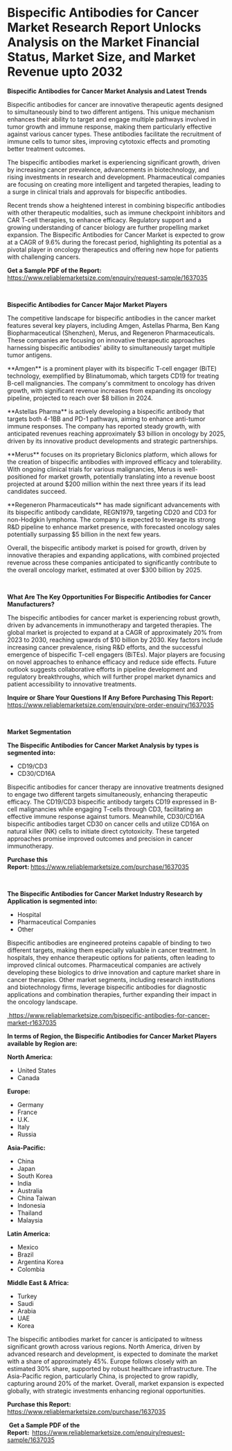 <p><h1>Bispecific Antibodies for Cancer Market Research Report Unlocks Analysis on the Market Financial Status, Market Size, and Market Revenue upto 2032</h1></p><p><strong>Bispecific Antibodies for Cancer Market Analysis and Latest Trends</strong></p>
<p><p>Bispecific antibodies for cancer are innovative therapeutic agents designed to simultaneously bind to two different antigens. This unique mechanism enhances their ability to target and engage multiple pathways involved in tumor growth and immune response, making them particularly effective against various cancer types. These antibodies facilitate the recruitment of immune cells to tumor sites, improving cytotoxic effects and promoting better treatment outcomes.</p><p>The bispecific antibodies market is experiencing significant growth, driven by increasing cancer prevalence, advancements in biotechnology, and rising investments in research and development. Pharmaceutical companies are focusing on creating more intelligent and targeted therapies, leading to a surge in clinical trials and approvals for bispecific antibodies.</p><p>Recent trends show a heightened interest in combining bispecific antibodies with other therapeutic modalities, such as immune checkpoint inhibitors and CAR T-cell therapies, to enhance efficacy. Regulatory support and a growing understanding of cancer biology are further propelling market expansion. The Bispecific Antibodies for Cancer Market is expected to grow at a CAGR of 9.6% during the forecast period, highlighting its potential as a pivotal player in oncology therapeutics and offering new hope for patients with challenging cancers.</p></p>
<p><strong>Get a Sample PDF of the Report:&nbsp;</strong> <a href="https://www.reliablemarketsize.com/enquiry/request-sample/1637035?utm_campaign=2928&utm_medium=2&utm_source=Github&utm_content=ia&utm_term=19042025&utm_id=bispecific-antibodies-for-cancer">https://www.reliablemarketsize.com/enquiry/request-sample/1637035</a></p>
<p>&nbsp;</p>
<p><strong>Bispecific Antibodies for Cancer Major Market Players</strong></p>
<p><p>The competitive landscape for bispecific antibodies in the cancer market features several key players, including Amgen, Astellas Pharma, Ben Kang Biopharmaceutical (Shenzhen), Merus, and Regeneron Pharmaceuticals. These companies are focusing on innovative therapeutic approaches harnessing bispecific antibodies' ability to simultaneously target multiple tumor antigens.</p><p>**Amgen** is a prominent player with its bispecific T-cell engager (BiTE) technology, exemplified by Blinatumomab, which targets CD19 for treating B-cell malignancies. The company's commitment to oncology has driven growth, with significant revenue increases from expanding its oncology pipeline, projected to reach over $8 billion in 2024.</p><p>**Astellas Pharma** is actively developing a bispecific antibody that targets both 4-1BB and PD-1 pathways, aiming to enhance anti-tumor immune responses. The company has reported steady growth, with anticipated revenues reaching approximately $3 billion in oncology by 2025, driven by its innovative product developments and strategic partnerships.</p><p>**Merus** focuses on its proprietary Biclonics platform, which allows for the creation of bispecific antibodies with improved efficacy and tolerability. With ongoing clinical trials for various malignancies, Merus is well-positioned for market growth, potentially translating into a revenue boost projected at around $200 million within the next three years if its lead candidates succeed.</p><p>**Regeneron Pharmaceuticals** has made significant advancements with its bispecific antibody candidate, REGN1979, targeting CD20 and CD3 for non-Hodgkin lymphoma. The company is expected to leverage its strong R&D pipeline to enhance market presence, with forecasted oncology sales potentially surpassing $5 billion in the next few years.</p><p>Overall, the bispecific antibody market is poised for growth, driven by innovative therapies and expanding applications, with combined projected revenue across these companies anticipated to significantly contribute to the overall oncology market, estimated at over $300 billion by 2025.</p></p>
<p>&nbsp;</p>
<p><strong>What Are The Key Opportunities For Bispecific Antibodies for Cancer Manufacturers?</strong></p>
<p><p>The bispecific antibodies for cancer market is experiencing robust growth, driven by advancements in immunotherapy and targeted therapies. The global market is projected to expand at a CAGR of approximately 20% from 2023 to 2030, reaching upwards of $10 billion by 2030. Key factors include increasing cancer prevalence, rising R&D efforts, and the successful emergence of bispecific T-cell engagers (BiTEs). Major players are focusing on novel approaches to enhance efficacy and reduce side effects. Future outlook suggests collaborative efforts in pipeline development and regulatory breakthroughs, which will further propel market dynamics and patient accessibility to innovative treatments.</p></p>
<p><strong>Inquire or Share Your Questions If Any Before Purchasing This Report:</strong> <a href="https://www.reliablemarketsize.com/enquiry/pre-order-enquiry/1637035?utm_campaign=2928&utm_medium=2&utm_source=Github&utm_content=ia&utm_term=19042025&utm_id=bispecific-antibodies-for-cancer">https://www.reliablemarketsize.com/enquiry/pre-order-enquiry/1637035</a></p>
<p>&nbsp;</p>
<p><strong>Market Segmentation</strong></p>
<p><strong>The Bispecific Antibodies for Cancer Market Analysis by types is segmented into:</strong></p>
<p><ul><li>CD19/CD3</li><li>CD30/CD16A</li></ul></p>
<p><p>Bispecific antibodies for cancer therapy are innovative treatments designed to engage two different targets simultaneously, enhancing therapeutic efficacy. The CD19/CD3 bispecific antibody targets CD19 expressed in B-cell malignancies while engaging T-cells through CD3, facilitating an effective immune response against tumors. Meanwhile, CD30/CD16A bispecific antibodies target CD30 on cancer cells and utilize CD16A on natural killer (NK) cells to initiate direct cytotoxicity. These targeted approaches promise improved outcomes and precision in cancer immunotherapy.</p></p>
<p><strong>Purchase this Report:&nbsp;</strong><a href="https://www.reliablemarketsize.com/purchase/1637035?utm_campaign=2928&utm_medium=2&utm_source=Github&utm_content=ia&utm_term=19042025&utm_id=bispecific-antibodies-for-cancer">https://www.reliablemarketsize.com/purchase/1637035</a></p>
<p>&nbsp;</p>
<p><strong>The Bispecific Antibodies for Cancer Market Industry Research by Application is segmented into:</strong></p>
<p><ul><li>Hospital</li><li>Pharmaceutical Companies</li><li>Other</li></ul></p>
<p><p>Bispecific antibodies are engineered proteins capable of binding to two different targets, making them especially valuable in cancer treatment. In hospitals, they enhance therapeutic options for patients, often leading to improved clinical outcomes. Pharmaceutical companies are actively developing these biologics to drive innovation and capture market share in cancer therapies. Other market segments, including research institutions and biotechnology firms, leverage bispecific antibodies for diagnostic applications and combination therapies, further expanding their impact in the oncology landscape.</p></p>
<p><a href="https://www.reliablemarketsize.com/bispecific-antibodies-for-cancer-market-r1637035?utm_campaign=2928&utm_medium=2&utm_source=Github&utm_content=ia&utm_term=19042025&utm_id=bispecific-antibodies-for-cancer">&nbsp;https://www.reliablemarketsize.com/bispecific-antibodies-for-cancer-market-r1637035</a></p>
<p><strong>In terms of Region, the Bispecific Antibodies for Cancer Market Players available by Region are:</strong></p>
<p>
    <p> <strong> North America: </strong>
        <ul>
            <li>United States</li>
            <li>Canada</li>
        </ul>
        </p> 
    <p> <strong> Europe: </strong>
        <ul>
            <li>Germany</li>
            <li>France</li>
            <li>U.K.</li>
            <li>Italy</li>
            <li>Russia</li>
        </ul>
        </p> 
    <p> <strong> Asia-Pacific: </strong>
        <ul>
            <li>China</li>
            <li>Japan</li>
            <li>South Korea</li>
            <li>India</li>
            <li>Australia</li>
            <li>China Taiwan</li>
            <li>Indonesia</li>
            <li>Thailand</li>
            <li>Malaysia</li>
        </ul>
        </p> 
    <p> <strong> Latin America: </strong>
        <ul>
            <li>Mexico</li>
            <li>Brazil</li>
            <li>Argentina Korea</li>
            <li>Colombia</li>
        </ul>
        </p> 
    <p> <strong> Middle East & Africa: </strong>
        <ul>
            <li>Turkey</li>
            <li>Saudi</li>
            <li>Arabia</li>
            <li>UAE</li>
            <li>Korea</li>
        </ul>
    </p>
    </p>
<p><p>The bispecific antibodies market for cancer is anticipated to witness significant growth across various regions. North America, driven by advanced research and development, is expected to dominate the market with a share of approximately 45%. Europe follows closely with an estimated 30% share, supported by robust healthcare infrastructure. The Asia-Pacific region, particularly China, is projected to grow rapidly, capturing around 20% of the market. Overall, market expansion is expected globally, with strategic investments enhancing regional opportunities.</p></p>
<p><strong>Purchase this Report: </strong><a href="https://www.reliablemarketsize.com/purchase/1637035?utm_campaign=2928&utm_medium=2&utm_source=Github&utm_content=ia&utm_term=19042025&utm_id=bispecific-antibodies-for-cancer">https://www.reliablemarketsize.com/purchase/1637035</a></p>
<p>&nbsp;<strong>Get a Sample PDF of the Report:&nbsp;&nbsp;</strong><a href="https://www.reliablemarketsize.com/enquiry/request-sample/1637035?utm_campaign=2928&utm_medium=2&utm_source=Github&utm_content=ia&utm_term=19042025&utm_id=bispecific-antibodies-for-cancer">https://www.reliablemarketsize.com/enquiry/request-sample/1637035</a></p>
<p><strong></strong></p>
<p><p></p><p></p><p></p></p>